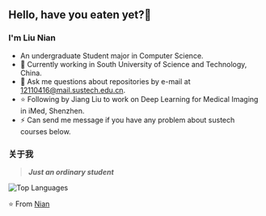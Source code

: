 ## Hello, have you eaten yet?👋

### I'm Liu Nian

- An undergraduate Student major in Computer Science.
- 🌱 Currently working in South University of Science and Technology, China.
- 💬 Ask me questions about repositories by e-mail at 12110416@mail.sustech.edu.cn.
- ⭐ Following by Jiang Liu to work on Deep Learning for Medical Imaging in iMed, Shenzhen.
- ⚡ Can send me message if you have any problem about sustech courses below.



### 关于我

> ***Just an ordinary student***

![Top Languages](https://github-readme-stats.vercel.app/api/top-langs/?username=LN57421&layout=compact)

⭐️ From [Nian]([https://github.com/JoeyBling](https://github.com/LN57421)https://github.com/LN57421)
